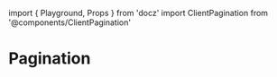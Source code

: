 import { Playground, Props } from 'docz' import ClientPagination from
'@components/ClientPagination'

# Pagination

<Props of={ClientPagination} />
